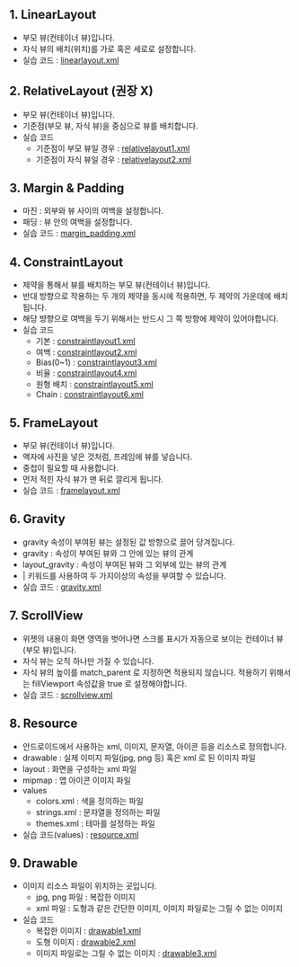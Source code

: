 ## 1. LinearLayout
- 부모 뷰(컨테이너 뷰)입니다.
- 자식 뷰의 배치(위치)를 가로 혹은 세로로 설정합니다.
- 실습 코드 : [linearlayout.xml](https://github.com/im-cherry/AndroidUI/blob/main/app/src/main/res/layout/linearlayout.xml)

## 2. RelativeLayout (권장 X)
- 부모 뷰(컨테이너 뷰)입니다.
- 기준점(부모 뷰, 자식 뷰)을 중심으로 뷰를 배치합니다.
- 실습 코드
  - 기준점이 부모 뷰일 경우 : [relativelayout1.xml](https://github.com/im-cherry/AndroidUI/blob/main/app/src/main/res/layout/relativelayout1.xml)
  - 기준점이 자식 뷰일 경우 : [relativelayout2.xml](https://github.com/im-cherry/AndroidUI/blob/main/app/src/main/res/layout/relativelayout2.xml)

## 3. Margin & Padding
- 마진 : 외부와 뷰 사이의 여백을 설정합니다.
- 패딩 : 뷰 안의 여백을 설정합니다.
- 실습 코드 : [margin_padding.xml](https://github.com/im-cherry/AndroidUI/blob/main/app/src/main/res/layout/margin_padding.xml)

## 4. ConstraintLayout
- 제약을 통해서 뷰를 배치하는 부모 뷰(컨테이너 뷰)입니다.
- 반대 방향으로 작용하는 두 개의 제약을 동시에 적용하면, 두 제약의 가운데에 배치됩니다.
- 해당 뱡향으로 여백을 두기 위해서는 반드시 그 쪽 방향에 제약이 있어야합니다.
- 실습 코드
  - 기본 : [constraintlayout1.xml](https://github.com/im-cherry/AndroidUI/blob/main/app/src/main/res/layout/constraintlayout1.xml)
  - 여백 : [constraintlayout2.xml](https://github.com/im-cherry/AndroidUI/blob/main/app/src/main/res/layout/constraintlayout2.xml)
  - Bias(0~1) : [constraintlayout3.xml](https://github.com/im-cherry/AndroidUI/blob/main/app/src/main/res/layout/constraintlayout3.xml)
  - 비율 : [constraintlayout4.xml](https://github.com/im-cherry/AndroidUI/blob/main/app/src/main/res/layout/constraintlayout4.xml)
  - 원형 배치 : [constraintlayout5.xml](https://github.com/im-cherry/AndroidUI/blob/main/app/src/main/res/layout/constraintlayout5.xml)
  - Chain : [constraintlayout6.xml](https://github.com/im-cherry/AndroidUI/blob/main/app/src/main/res/layout/constraintlayout6.xml)

## 5. FrameLayout
- 부모 뷰(컨테이너 뷰)입니다.
- 액자에 사진을 넣은 것처럼, 프레임에 뷰를 넣습니다.
- 중첩이 필요할 때 사용합니다.
- 먼저 적힌 자식 뷰가 맨 뒤로 깔리게 됩니다.
- 실습 코드 : [framelayout.xml](https://github.com/im-cherry/AndroidUI/blob/main/app/src/main/res/layout/framelayout.xml)

## 6. Gravity
- gravity 속성이 부여된 뷰는 설정된 값 방향으로 끌어 당겨집니다.
- gravity : 속성이 부여된 뷰와 그 안에 있는 뷰의 관계
- layout_gravity : 속성이 부여된 뷰와 그 외부에 있는 뷰의 관계
- | 키워드를 사용하여 두 가지이상의 속성을 부여할 수 있습니다.
- 실습 코드 : [gravity.xml](https://github.com/im-cherry/AndroidUI/blob/main/app/src/main/res/layout/gravity.xml)

## 7. ScrollView
- 위젯의 내용이 화면 영역을 벗어나면 스크롤 표시가 자동으로 보이는 컨테이너 뷰(부모 뷰)입니다.
- 자식 뷰는 오직 하나만 가질 수 있습니다.
- 자식 뷰의 높이를 match_parent 로 지정하면 적용되지 않습니다. 적용하기 위해서는 fillViewport 속성값을 true 로 설정해야합니다.
- 실습 코드 : [scrollview.xml](https://github.com/im-cherry/AndroidUI/blob/main/app/src/main/res/layout/scrollview.xml)

## 8. Resource
- 안드로이드에서 사용하는 xml, 이미지, 문자열, 아이콘 등을 리소스로 정의합니다.
- drawable : 실제 이미지 파일(jpg, png 등) 혹은 xml 로 된 이미지 파일
- layout : 화면을 구성하는 xml 파일
- mipmap : 앱 아이콘 이미지 파일
- values
  - colors.xml : 색을 정의하는 파일
  - strings.xml : 문자열을 정의하는 파일
  - themes.xml : 테마를 설정하는 파일
- 실습 코드(values) : [resource.xml](https://github.com/im-cherry/AndroidUI/blob/main/app/src/main/res/layout/resource.xml)

## 9. Drawable
- 이미지 리소스 파일이 위치하는 곳입니다.
  - jpg, png 파일 : 복잡한 이미지
  - xml 파일 : 도형과 같은 간단한 이미지, 이미지 파일로는 그릴 수 없는 이미지
- 실습 코드
  - 복잡한 이미지 : [drawable1.xml](https://github.com/im-cherry/AndroidUI/blob/main/app/src/main/res/layout/drawable1.xml)
  - 도형 이미지 : [drawable2.xml](https://github.com/im-cherry/AndroidUI/blob/main/app/src/main/res/layout/drawable2.xml)
  - 이미지 파일로는 그릴 수 없는 이미지 : [drawable3.xml](https://github.com/im-cherry/AndroidUI/blob/main/app/src/main/res/layout/drawable3.xml)
